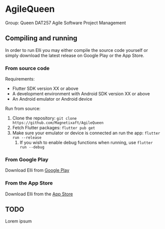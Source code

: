 # AgileQueen

Group: Queen
DAT257 Agile Software Project Management

## Compiling and running

In order to run Elli you may either compile the source code yourself or simply download the latest release on Google Play or the App Store.

### From source code

Requirements:
- Flutter SDK version XX or above
- A development environment with Android SDK version XX or above
- An Android emulator or Android device

Run from source:
1. Clone the repository: `git clone https://github.com/Magnetixaft/AgileQueen`
2. Fetch Flutter packages: `flutter pub get`
3. Make sure your emulator or device is connected an run the app: `flutter run --release`
    1. If you wish to enable debug functions when running, use `flutter run --debug`

### From Google Play

Download Elli from [Google Play](TODO)

### From the App Store

Download Elli from the [App Store](TODO)

## TODO

Lorem ipsum
